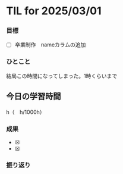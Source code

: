 # TIL for 2025/03/01

### 目標

- [ ] 卒業制作　nameカラムの追加

### ひとこと

結局この時間になってしまった。1時くらいまで

## 今日の学習時間

  h（　h/1000h）
  
### 成果

- [x]
- [x]
 
### 振り返り 

